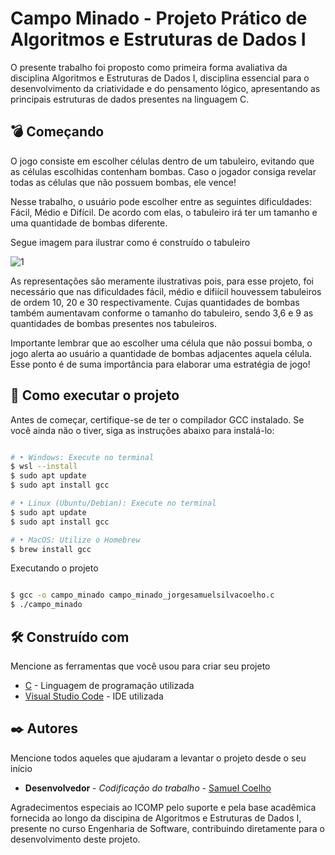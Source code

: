 # Campo Minado - Projeto Prático de Algoritmos e Estruturas de Dados I

O presente trabalho foi proposto como primeira forma avaliativa da disciplina Algoritmos e Estruturas de Dados I, disciplina essencial para o desenvolvimento da criatividade e do pensamento lógico, apresentando as principais estruturas de dados presentes na linguagem C.

## 💣 Começando

O jogo consiste em escolher células dentro de um tabuleiro, evitando que as células escolhidas contenham bombas. Caso o jogador consiga revelar todas as células que não possuem bombas, ele vence!

Nesse trabalho, o usuário pode escolher entre as seguintes dificuldades: Fácil, Médio e Difícil. De acordo com elas, o tabuleiro irá ter um tamanho e uma quantidade de bombas diferente. 

Segue imagem para ilustrar como é construído o tabuleiro

![1](https://github.com/user-attachments/assets/2f91832f-9384-4227-9c66-593212eb08cb)

As representações são meramente ilustrativas pois, para esse projeto, foi necessário que nas dificuldades fácil, médio e difiícil houvessem tabuleiros de ordem 10, 20 e 30 respectivamente. Cujas quantidades de bombas também aumentavam conforme o tamanho do tabuleiro, sendo 3,6 e 9 as quantidades de bombas presentes nos tabuleiros.


Importante lembrar que ao escolher uma célula que não possui bomba, o jogo alerta ao usuário a quantidade de bombas adjacentes aquela célula. Esse ponto é de suma importância para elaborar uma estratégia de jogo!

## 🚀 Como executar o projeto

Antes de começar, certifique-se de ter o compilador GCC instalado. Se você ainda não o tiver, siga as instruções abaixo para instalá-lo:

```bash

# •	Windows: Execute no terminal
$ wsl --install
$ sudo apt update
$ sudo apt install gcc

# •	Linux (Ubuntu/Debian): Execute no terminal
$ sudo apt update
$ sudo apt install gcc

# •	MacOS: Utilize o Homebrew
$ brew install gcc

```

Executando o projeto

```bash

$ gcc -o campo_minado campo_minado_jorgesamuelsilvacoelho.c
$ ./campo_minado

```



## 🛠️ Construído com

Mencione as ferramentas que você usou para criar seu projeto

* [C]([http://www.dropwizard.io/1.0.2/docs/](https://devdocs.io/c/)) - Linguagem de programação utilizada
* [Visual Studio Code]([https://maven.apache.org/](https://code.visualstudio.com/)) - IDE utilizada

## ✒️ Autores

Mencione todos aqueles que ajudaram a levantar o projeto desde o seu início

* **Desenvolvedor** - *Codificação do trabalho* - [Samuel Coelho](https://github.com/samuelcoelhoam)

Agradecimentos especiais ao ICOMP pelo suporte e pela base acadêmica fornecida ao longo da discipina de Algoritmos e Estruturas de Dados I, presente no curso Engenharia de Software, contribuindo diretamente para o desenvolvimento deste projeto.
